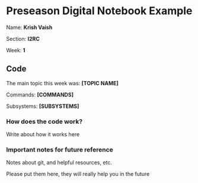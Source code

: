 # Preseason Digital Notebook Example
Name: **Krish Vaish**

Section: **I2RC**

Week: **1**


## Code

The main topic this week was: **[TOPIC NAME]**

Commands: **[COMMANDS]**

Subsystems: **[SUBSYSTEMS]**

### How does the code work?
Write about how it works here


### Important notes for future reference
Notes about git, and helpful resources, etc. 

Please put them here, they will really help you in the future 
